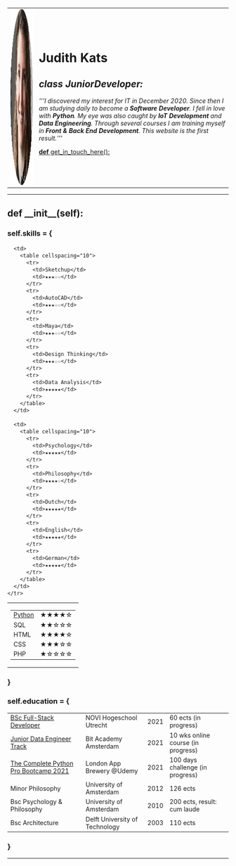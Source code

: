 <!DOCTYPE html>
<html lang="en" dir="ltr">

<head>
  <meta charset="utf-8">
  <title>⚙︎ JudyPrograms</title>
  <meta name="description" content="JudyPrograms.com shows you how I can be a
    valuable asset for your software development projects.">
  <meta name="author" content="Judith Kats">
  <meta name="keywords" content="Python,Java,SQL,HTML,CSS,Javascript" </head>

<body>

  <table cellspacing="40">
    <tr>
      <td><img src="myself.png" alt="Judith-Kats-profile-picture" width="400" height="400"></td>
      <td>
        <h1>Judith Kats</h1>
        <em>
          <h2>class JuniorDeveloper:</h2>
        </em>
        <p>
          <em>'''I discovered my interest for IT in December 2020. Since then
            I am studying daily to become a <strong>Software Developer</strong>. I fell in love
            with <strong>Python</strong>. My eye was also caught by <strong>IoT Development</strong>
            and <strong>Data Engineering</strong>. Through several courses I am training myself in
            <strong>Front & Back End Development</strong>. This website is the first result.'''</em>
        </p>
        <p>
          <a href="contact_me.html"><b>def</b> get_in_touch_here():</a>
        </p>
      </td>
    </tr>
  </table>

  <hr />

  <h2>def __init__(self):</h2>

  <h3>self.skills = {</h3>

  <table cellspacing="20">
    <tr>
      <td>
        <table cellspacing="10">
          <tr>
            <td><a href="https://www.python.org/">Python</a></td>
            <td>★★★★☆</td>
          </tr>
          <tr>
            <td>SQL</td>
            <td>★★☆☆☆</td>
          </tr>
          <tr>
            <td>HTML</td>
            <td>★★★★☆</td>
          </tr>
          <tr>
            <td>CSS</td>
            <td>★★★☆☆</td>
          </tr>
          <tr>
            <td>PHP</td>
            <td>★☆☆☆☆</td>
          </tr>
        </table>
      </td>

      <td>
        <table cellspacing="10">
          <tr>
            <td>Sketchup</td>
            <td>★★★☆☆</td>
          </tr>
          <tr>
            <td>AutoCAD</td>
            <td>★★★☆☆</td>
          </tr>
          <tr>
            <td>Maya</td>
            <td>★★★☆☆</td>
          </tr>
          <tr>
            <td>Design Thinking</td>
            <td>★★★☆☆</td>
          </tr>
          <tr>
            <td>Data Analysis</td>
            <td>★★★★★</td>
          </tr>
        </table>
      </td>

      <td>
        <table cellspacing="10">
          <tr>
            <td>Psychology</td>
            <td>★★★★★</td>
          </tr>
          <tr>
            <td>Philosophy</td>
            <td>★★★★☆</td>
          </tr>
          <tr>
            <td>Dutch</td>
            <td>★★★★★</td>
          </tr>
          <tr>
            <td>English</td>
            <td>★★★★★</td>
          </tr>
          <tr>
            <td>German</td>
            <td>★★★★★</td>
          </tr>
        </table>
      </td>
    </tr>
  </table>

  <h3>}</h3>

  <h3>self.education = {</h3>

  <table cellspacing="20">
    <tr>
      <td><a href="https://www.novi.nl/full-stack-developer/">BSc Full-Stack Developer</a></td>
      <td>NOVI Hogeschool Utrecht</td>
      <td>2021</td>
      <td>60 ects (in progress)</td>
    </tr>
    <tr>
      <td><a href="https://nlleertdoor.bit-academy.nl/#opleidingen">Junior Data Engineer Track</a></td>
      <td>Bit Academy Amsterdam</td>
      <td>2021</td>
      <td>10 wks online course (in progress)</td>
    </tr>
    <tr>
      <td><a href="https://www.udemy.com/course/100-days-of-code/">The Complete Python Pro Bootcamp 2021</a></td>
      <td>London App Brewery @Udemy</td>
      <td>2021</td>
      <td>100 days challenge (in progress)</td>
    </tr>
    <tr>
      <td>Minor Philosophy</td>
      <td>University of Amsterdam</td>
      <td>2012</td>
      <td>126 ects</td>
    </tr>
    <tr>
      <td>Bsc Psychology & Philosophy</td>
      <td>University of Amsterdam</td>
      <td>2010</td>
      <td>200 ects, result: cum laude</td>
    </tr>
    <tr>
      <td>Bsc Architecture</td>
      <td>Delft University of Technology</td>
      <td>2003</td>
      <td>110 ects</td>
    </tr>
  </table>

  <h3>}</h3>

  <hr>

  <!-- <h4>self.hard_skills = {</h4>
    <ul>
    <li>programming: [python, java, sql]</li>
    <li>web_development: [html, css, javascript]</li>
    <li>design_digital: [autocad, sketchup, adobe, maya]</li>
    <li>design_general: [design_thinking, history_of_architecture, sketching, technical_drawing]</li>
    <li>data_analysis: [R, applied_multivariate_analysis, {advanced_statistical_modeling: [factor_analysis, item_response_theory, latent_class_modeling, linear_structural_relations]}</li>
    </ul>
    <h4>}</h4> -->

</body>

</html>
